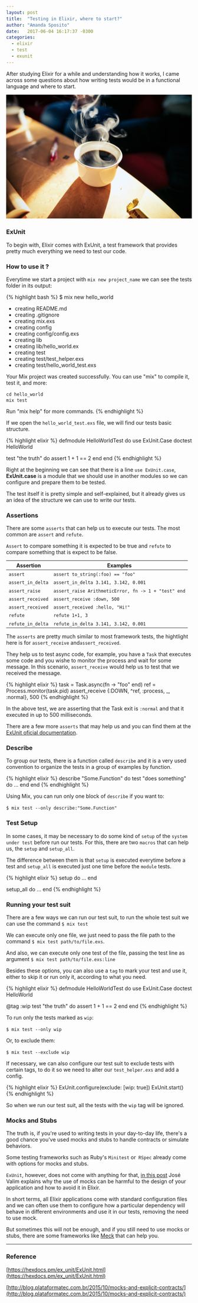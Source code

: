 ```yaml
---
layout: post
title:  "Testing in Elixir, where to start?"
author: "Amanda Sposito"
date:   2017-06-04 16:17:37 -0300
categories:
  - elixir
  - test
  - exunit
---
```


After studying Elixir for a while and understanding how it works, I came across some questions about how writing tests would be in a functional language and where to start.

![Photo by Erik Witsoe on Unsplash](/assets/images/testing-in-elixir-where-to-start-cover.jpg)

### ExUnit

To begin with, Elixir comes with ExUnit, a test framework that provides pretty much everything we need to test our code.

### How to use it ?

Everytime we start a project with `mix new project_name` we can see the tests folder in its output:

{% highlight bash %}
$ mix new hello_world
* creating README.md
* creating .gitignore
* creating mix.exs
* creating config
* creating config/config.exs
* creating lib
* creating lib/hello_world.ex
* creating test
* creating test/test_helper.exs
* creating test/hello_world_test.exs

Your Mix project was created successfully.
You can use "mix" to compile it, test it, and more:

    cd hello_world
    mix test

Run "mix help" for more commands.
{% endhighlight %}

If we open the  `hello_world_test.exs` file, we will find our tests basic structure.

{% highlight elixir %}
defmodule HelloWorldTest do
  use ExUnit.Case
  doctest HelloWorld

  test "the truth" do
    assert 1 + 1 == 2
  end
end
{% endhighlight %}

Right at the beginning we can see that there is a line  `use ExUnit.case`, **ExUnit.case** is a module that we should use in another modules so we can configure and prepare them to be tested.

The test itself it is pretty simple and self-explained, but it already gives us an idea of the structure we can use to write our tests.

### Assertions

There are some `asserts` that can help us to execute our tests. The most common are `assert` and `refute`.

`Assert` to compare something it is expected to be true and `refute` to compare something that is expect to be false.

| Assertion | Examples |
|-------|--------|
| `assert` | `assert to_string(:foo) == "foo"` |
| `assert_in_delta` | `assert_in_delta 3.141, 3.142, 0.001` |
| `assert_raise` | `assert_raise ArithmeticError, fn -> 1 + "test" end` |
| `assert_received` | `assert_receive :down, 500` |
| `assert_received` | `assert_received :hello, "Hi!"` |
| `refute` | `refute 1+1, 3` |
| `refute_in_delta` | `refute_in_delta 3.141, 3.142, 0.001` |


The `asserts` are pretty much similar to most framework tests, the hightlight here is for `assert_receive` and`assert_received`.

They help us to test async code, for example, you have a `Task` that executes some code and you wishe to monitor the  process and wait for some message. In this scenario, `assert_receive` would help us to test that we received the message.

{% highlight elixir %}
task = Task.async(fn -> "foo" end)
ref  = Process.monitor(task.pid)
assert_receive 	{:DOWN, ^ref, :process, _, :normal}, 500
{% endhighlight %}

In the above test, we are asserting that the Task exit is `:normal` and that it executed in up to 500 milliseconds.

There are a few more `asserts` that may help us and you can find them at the [ExUnit oficial documentation](https://hexdocs.pm/ex_unit/ExUnit.Assertions.html).

### Describe

To group our tests, there is a function called `describe` and it is a very used convention to organize the tests in a group of examples by function.

{% highlight elixir %}
describe "Some.Function" do
  test "does something" do
    ...
  end
end
{% endhighlight %}

Using Mix, you can run only one block of `describe` if you want to:

`$ mix test --only describe:"Some.Function"`

### Test Setup

In some cases, it may be necessary to do some kind of `setup` of the  `system under test` before run our tests. For this, there are two `macros` that can help us, the `setup` and `setup_all`.

The difference between them is that `setup` is executed everytime before a test and `setup_all` is executed just one time before the `module` tests.

{% highlight elixir %}
  setup do
    ...
  end

  setup_all do
    ...
  end
{% endhighlight %}

### Running your test suit

There are a few ways we can run our test suit, to run the whole test suit we can use the command `$ mix test`

We can execute only one file, we just need to pass the file path to the command `$ mix test path/to/file.exs`.

And also, we can execute only one test of the file, passing the test line as argument `$ mix test path/to/file.exs:line`

Besides these options, you can also use a `tag` to mark your test and use it, either to skip it or run only it, according to what you need.

{% highlight elixir %}
defmodule HelloWorldTest do
  use ExUnit.Case
  doctest HelloWorld

  @tag :wip
  test "the truth" do
    assert 1 + 1 == 2
  end
end
{% endhighlight %}

To run only the tests marked as `wip`:

 `$ mix test --only wip`

Or, to exclude them:

`$ mix test --exclude wip`

If necessary, we can also configure our test suit to exclude tests with certain tags, to do it so we need to alter our `test_helper.exs` and add a config.

{% highlight elixir %}
ExUnit.configure(exclude: [wip: true])
ExUnit.start()
{% endhighlight %}

So when we run our test suit, all the tests with the `wip` tag will be ignored.

### Mocks and Stubs

The truth is, if you're used to writing tests in your day-to-day life, there's a good chance you've used mocks and stubs to handle contracts or simulate behaviors.

Some testing frameworks such as Ruby's `Minitest` or` RSpec` already come with options for mocks and stubs.

`ExUnit`, however, does not come with anything for that, [in this post](http://blog.plataformatec.com.br/2015/10/mocks-and-explicit-contracts/) José Valim explains why the use of mocks can be harmful to the design of your application and how to avoid it in Elixir.

In short terms, all Elixir applications come with standard configuration files and we can often use them to configure how a particular dependency will behave in different environments and use it in our tests, removing the need to use mock.

But sometimes this will not be enough, and if you still need to use mocks or stubs, there are some frameworks like [Meck](https://hex.pm/packages/meck) that can help you.

---

### Reference

[https://hexdocs.pm/ex_unit/ExUnit.html](https://hexdocs.pm/ex_unit/ExUnit.html)

[http://blog.plataformatec.com.br/2015/10/mocks-and-explicit-contracts/](http://blog.plataformatec.com.br/2015/10/mocks-and-explicit-contracts/)
